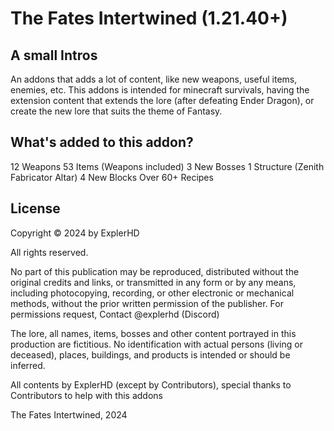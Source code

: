 # The Fates Intertwined (1.21.40+)
## A small Intros
An addons that adds a lot of content, like new weapons, useful items, enemies, etc. This addons is intended for minecraft survivals, having the extension content that extends the lore (after defeating Ender Dragon), or create the new lore that suits the theme of Fantasy.

## What's added to this addon?

12 Weapons
53 Items (Weapons included)
3 New Bosses
1 Structure (Zenith Fabricator Altar)
4 New Blocks
Over 60+ Recipes

## License
Copyright © 2024 by ExplerHD

All rights reserved.

No part of this publication may be reproduced, distributed without the original credits and links, or transmitted in any form or by any means, including photocopying, recording, or other electronic or mechanical methods, without the prior written permission of the publisher. For permissions request, Contact @explerhd (Discord)

The lore, all names, items, bosses and other content portrayed in this production are fictitious. No identification with actual persons (living or deceased), places, buildings, and products is intended or should be inferred.

All contents by ExplerHD (except by Contributors), special thanks to Contributors to help with this addons

The Fates Intertwined, 2024
